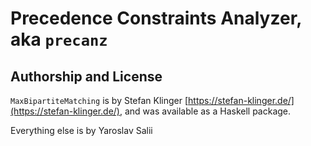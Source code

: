# Precedence Constraints Analyzer, aka `precanz`

## Authorship and License
`MaxBipartiteMatching` is by Stefan Klinger [https://stefan-klinger.de/](https://stefan-klinger.de/), and was available as a Haskell package.

Everything else is by Yaroslav Salii

